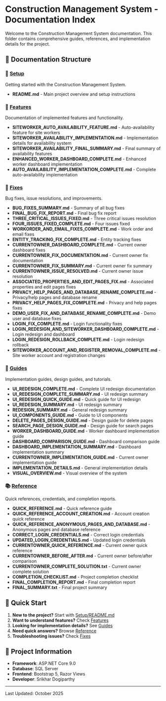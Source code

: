 # Construction Management System - Documentation Index

Welcome to the Construction Management System documentation. This folder contains comprehensive guides, references, and implementation details for the project.

## 📁 Documentation Structure

### 🚀 [Setup](./setup/)
Getting started with the Construction Management System.
- **README.md** - Main project overview and setup instructions

### 🎯 [Features](./features/)
Documentation of implemented features and functionality.
- **SITEWORKER_AUTO_AVAILABILITY_FEATURE.md** - Auto-availability feature for site workers
- **SITEWORKER_AVAILABILITY_IMPLEMENTATION.md** - Implementation details for availability system
- **SITEWORKER_AVAILABILITY_FINAL_SUMMARY.md** - Final summary of availability features
- **ENHANCED_WORKER_DASHBOARD_COMPLETE.md** - Enhanced worker dashboard implementation
- **AUTO_AVAILABILITY_IMPLEMENTATION_COMPLETE.md** - Complete auto-availability implementation

### 🔧 [Fixes](./fixes/)
Bug fixes, issue resolutions, and improvements.
- **BUG_FIXES_SUMMARY.md** - Summary of all bug fixes
- **FINAL_BUG_FIX_REPORT.md** - Final bug fix report
- **THREE_CRITICAL_ISSUES_FIXED.md** - Three critical issues resolution
- **FOUR_ISSUES_FIXED_COMPLETE.md** - Four issues fixed
- **WORKORDER_AND_EMAIL_FIXES_COMPLETE.md** - Work order and email fixes
- **ENTITY_TRACKING_FIX_COMPLETE.md** - Entity tracking fixes
- **CURRENTOWNER_DASHBOARD_COMPLETE.md** - Current owner dashboard fixes
- **CURRENTOWNER_FIX_DOCUMENTATION.md** - Current owner fix documentation
- **CURRENTOWNER_FIX_SUMMARY.md** - Current owner fix summary
- **CURRENTOWNER_ISSUE_RESOLVED.md** - Current owner issue resolution
- **ASSOCIATED_PROPERTIES_AND_EDIT_PAGES_FIX.md** - Associated properties and edit pages fixes
- **PRIVACY_HELP_PAGES_AND_DATABASE_RENAME_COMPLETE.md** - Privacy/help pages and database rename
- **PRIVACY_HELP_PAGES_FIX_COMPLETE.md** - Privacy and help pages fixes
- **DEMO_USER_FIX_AND_DATABASE_RENAME_COMPLETE.md** - Demo user and database fixes
- **LOGIN_FIX_COMPLETE.md** - Login functionality fixes
- **LOGIN_REDESIGN_AND_SITEWORKER_DASHBOARD_COMPLETE.md** - Login redesign and dashboard
- **LOGIN_REDESIGN_ROLLBACK_COMPLETE.md** - Login redesign rollback
- **SITEWORKER_ACCOUNT_AND_REGISTER_REMOVAL_COMPLETE.md** - Site worker account and registration changes

### 📖 [Guides](./guides/)
Implementation guides, design guides, and tutorials.
- **UI_REDESIGN_COMPLETE.md** - Complete UI redesign documentation
- **UI_REDESIGN_COMPLETE_SUMMARY.md** - UI redesign summary
- **UI_REDESIGN_QUICK_GUIDE.md** - Quick guide for UI redesign
- **UI_REDESIGN_SUMMARY.md** - UI redesign summary
- **REDESIGN_SUMMARY.md** - General redesign summary
- **UI_COMPONENTS_GUIDE.md** - Guide to UI components
- **DELETE_PAGES_DESIGN_GUIDE.md** - Design guide for delete pages
- **SEARCH_PAGE_DESIGN_GUIDE.md** - Design guide for search pages
- **WORKER_DASHBOARD_GUIDE.md** - Worker dashboard implementation guide
- **DASHBOARD_COMPARISON_GUIDE.md** - Dashboard comparison guide
- **DASHBOARD_IMPLEMENTATION_SUMMARY.md** - Dashboard implementation summary
- **CURRENTOWNER_IMPLEMENTATION_GUIDE.md** - Current owner implementation guide
- **IMPLEMENTATION_DETAILS.md** - General implementation details
- **VISUAL_OVERVIEW.md** - Visual overview of the system

### 📚 [Reference](./reference/)
Quick references, credentials, and completion reports.
- **QUICK_REFERENCE.md** - Quick reference guide
- **QUICK_REFERENCE_ACCOUNT_CREATION.md** - Account creation quick reference
- **QUICK_REFERENCE_ANONYMOUS_PAGES_AND_DATABASE.md** - Anonymous pages and database reference
- **CORRECT_LOGIN_CREDENTIALS.md** - Correct login credentials
- **UPDATED_LOGIN_CREDENTIALS.md** - Updated login credentials
- **CURRENTOWNER_QUICK_REFERENCE.md** - Current owner quick reference
- **CURRENTOWNER_BEFORE_AFTER.md** - Current owner before/after comparison
- **CURRENTOWNER_COMPLETE_SOLUTION.txt** - Current owner complete solution
- **COMPLETION_CHECKLIST.md** - Project completion checklist
- **FINAL_COMPLETION_REPORT.md** - Final completion report
- **FINAL_SUMMARY.txt** - Final project summary

## 🎯 Quick Start

1. **New to the project?** Start with [Setup/README.md](./setup/README.md)
2. **Want to understand features?** Check [Features](./features/)
3. **Looking for implementation details?** See [Guides](./guides/)
4. **Need quick answers?** Browse [Reference](./reference/)
5. **Troubleshooting issues?** Check [Fixes](./fixes/)

## 📝 Project Information

- **Framework**: ASP.NET Core 9.0
- **Database**: SQL Server
- **Frontend**: Bootstrap 5, Razor Views
- **Developer**: Srikhar Dogiparthy

---

Last Updated: October 2025


